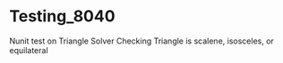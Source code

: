 # Testing_8040
Nunit test on Triangle Solver
Checking Triangle is scalene, isosceles, or equilateral

